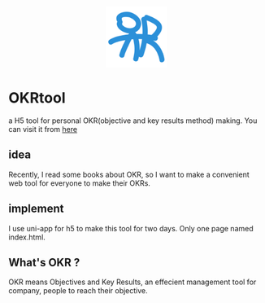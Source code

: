 <div align=center>
	<img src="./static/logo.png" width="120" height="120" />
</div>

# OKRtool

a H5 tool for personal OKR(objective and key results method) making. You can visit it from [here](https://railwayhs.cn)

## idea

Recently, I read some books about OKR, so I want to make a convenient web tool for everyone to make their OKRs.

## implement

I use uni-app for h5 to make this tool for two days. Only one page named index.html.

## What's OKR ?

OKR means Objectives and Key Results, an effecient management tool for company, people to reach their objective.
